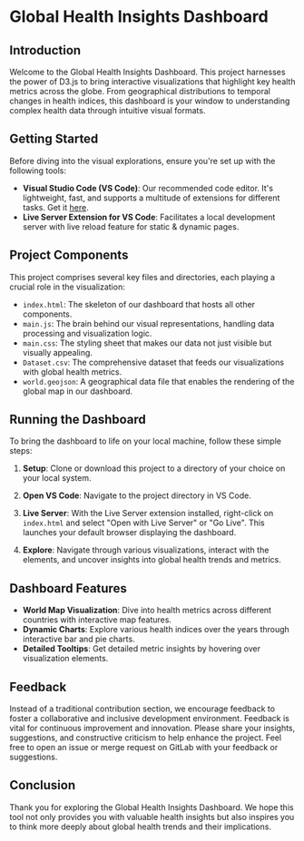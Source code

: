 # Global Health Insights Dashboard

## Introduction

Welcome to the Global Health Insights Dashboard. This project harnesses the power of D3.js to bring interactive visualizations that highlight key health metrics across the globe. From geographical distributions to temporal changes in health indices, this dashboard is your window to understanding complex health data through intuitive visual formats.

## Getting Started

Before diving into the visual explorations, ensure you're set up with the following tools:

- **Visual Studio Code (VS Code)**: Our recommended code editor. It's lightweight, fast, and supports a multitude of extensions for different tasks. Get it [here](https://code.visualstudio.com/).
- **Live Server Extension for VS Code**: Facilitates a local development server with live reload feature for static & dynamic pages.

## Project Components

This project comprises several key files and directories, each playing a crucial role in the visualization:

- `index.html`: The skeleton of our dashboard that hosts all other components.
- `main.js`: The brain behind our visual representations, handling data processing and visualization logic.
- `main.css`: The styling sheet that makes our data not just visible but visually appealing.
- `Dataset.csv`: The comprehensive dataset that feeds our visualizations with global health metrics.
- `world.geojson`: A geographical data file that enables the rendering of the global map in our dashboard.

## Running the Dashboard

To bring the dashboard to life on your local machine, follow these simple steps:

1. **Setup**: Clone or download this project to a directory of your choice on your local system.

2. **Open VS Code**: Navigate to the project directory in VS Code.

3. **Live Server**: With the Live Server extension installed, right-click on `index.html` and select "Open with Live Server" or "Go Live". This launches your default browser displaying the dashboard.

4. **Explore**: Navigate through various visualizations, interact with the elements, and uncover insights into global health trends and metrics.

## Dashboard Features

- **World Map Visualization**: Dive into health metrics across different countries with interactive map features.
- **Dynamic Charts**: Explore various health indices over the years through interactive bar and pie charts.
- **Detailed Tooltips**: Get detailed metric insights by hovering over visualization elements.

## Feedback

Instead of a traditional contribution section, we encourage feedback to foster a collaborative and inclusive development environment. Feedback is vital for continuous improvement and innovation. Please share your insights, suggestions, and constructive criticism to help enhance the project. Feel free to open an issue or merge request on GitLab with your feedback or suggestions.

## Conclusion

Thank you for exploring the Global Health Insights Dashboard. We hope this tool not only provides you with valuable health insights but also inspires you to think more deeply about global health trends and their implications.
